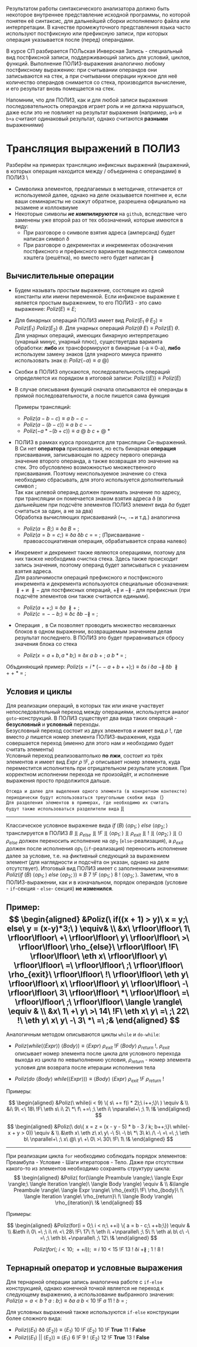 Результатом работы синтаксического анализатора должно быть некоторое внутреннее представление исходной программы, по которой понятен её синтаксис, для дальнейшей сборки исполняемого файла или интерпретации. В качестве промежуточного представления языка часто используют постфиксную или префиксную записи, при которых операция указывается после (перед) операндами. 

В курсе СП разбирается ПОЛьская Инверсная Запись - специальный вид постфиксной записи, поддерживающий запись для условий, циклов, функций. Выполнение ПОЛИЗ-выражения аналогично любому постфиксному выражению: при считывании операндов они записываются на стек, а при считывании операции нужное для неё количество операндов снимается со стека, производится вычисление, и его результат вновь помещается на стек. 

Напомним, что для ПОЛИЗ, как и для любой записи выражения последовательность операндов играет роль и не должна нарушаться, даже если это не повлияет на результат выражения (например, `a+b` и `b+a` считают одинаковый результат, однако считаются **разными** выражениями) 

# Трансляция выражений в ПОЛИЗ

Разберём на примерах трансляцию инфиксных выражений (выражений, в которых операция находится между / объединена с операндами) в ПОЛИЗ \
 + Символика элементов, предлагаемых в методичке, отличается от используемой далее, однако на деле оказывается понятнее и, если ваши семинаристы не скажут обратное, разрешена официально на экзамене и коллоквиуме 
 + Некоторые символы ***не компилируются*** на `github`, вследствие чего заменены уже второй раз от тех обозначений, которые имеются в виду:
	 + При разговоре о символе взятия адреса (амперсанд) будет написан символ $\eth$ 
	 + При разговоре о декрементах и инкрементах обозначения постфиксного и префиксного вариантов выделяются символом хэштега (решётка), но вместо него будет написан $\nparallel$ 

## Вычислительные операции

 + Будем называть _простым_ выражение, состоящее из одной константы или имени переменной. Если инфиксное выражение `E` является простым выражением, то его ПОЛИЗ - это само выражение: $Poliz(E) \equiv E$;

 + Для бинарных операций ПОЛИЗ имеет вид $Poliz(E_1\ \theta\ E_2) \equiv Poliz(E_1)\ Poliz(E_2)\ \theta$.  Для унарных операций $Poliz(\theta\ E) \equiv Poliz(E)\ \theta$. Для унарных операций, имеющих бинарную интерпретацию (унарный минус, унарный плюс), существуетдва варианта обработки: **либо** их трансформируют в бинарные (-а $\equiv$ 0-а),  **либо** используем замену знаков (для унарного минуса принято использовать знак `@`: $Poliz(-a) \equiv a\ @$)

 + Скобки в ПОЛИЗ опускаются, последовательность операций определяется их порядком в итоговой записи: $Poliz((E)) \equiv Poliz(E)$  

 + В случае описывания функций сначала описываются её операнды в прямой последовательности, а после пишется сама функция

	Примеры трансляций: 
	 + $Poliz(a-b-c) \equiv a\ b\ -\ c\ -$
	 + $Poliz(a-(b-c)) \equiv a\ b\ c\ -\ -$
	 + $Poliz(-a * -(b+c)) \equiv a\ @\ b\ c\ +\ @\ *$

 + ПОЛИЗ в рамках курса проходится для трансляции Си-выражений. В Си нет **оператора** присваивания, но есть бинарная **операция** присваивания, записывающая по адресу первого операнда значение второго операнда, а также возвращая это значение на стек. Это обусловлено возможностью множественного присваивания. Поэтому неиспользуемое значение со стека необходимо сбрасывать, для этого используется дополнительный символ $;$ \
   Так как целевой операнд должен принимать значение по адресу, при трансляции он помечается знаком взятия адреса $\eth$ (в дальнейшем при подсчёте элементов ПОЛИЗ элемент вида $\eth a$ будет считаться за один, а не за два) \
   Обработка вычисляющих присваиваний (`+=`, `-=` и т.д.) аналогична
	 + $Poliz(a = B;) \equiv \eth a\ B\ =\ ;$
	 + $Poliz(a = b = c;) \equiv \eth a\ \eth b\ c\ =\ =\ ;$ (Присваивание - правоассоциативная операция, обрабатывается справа налево)
   
 + Инкремент и декремент также являются операциями, поэтому для них такжxе необходима очистка стека. Здесь также происходит запись значения, поэтому операнд будет записываться с указанием взятия адреса. \
   Для различимости операций префиксного и постфиксного инкремента и декремента используются специальные обозначения: $\nparallel+$ и $\nparallel-$ для постфиксных  операций, $+\nparallel$ и $-\nparallel$ - для префиксных (при подсчёте элементов они также считаются едиными).
	 + $Poliz(a++;) \equiv \eth a\ \nparallel+\ ;$ 
	 + $Poliz(c = --b;) \equiv \eth c\ \eth b\ -\nparallel\ =\ ;$ 

 + Операция `,` в Си позволяет проводить множество несвязанных блоков в одном выражении, возвращаемым значением делая результат последнего. В ПОЛИЗ это будет приравниваться сбросу значения блока со стека
    + $Poliz(x = a+b, a*b;) \equiv \eth x\ a\ b\ +\ ;\ a\ b\ *\ =\ ;$

Объдиняющий пример: $Poliz(s = i * (--a + b++); ) \equiv \eth s\ i\ \eth a\ -\nparallel\ \eth b\ \nparallel+\ +\ *\ =\ ;$ 

## Условия и циклы

Для реализации операций, в которых так или иначе участвует непоследовательный переход между операциями, используется аналог `goto`-конструкций. В ПОЛИЗ существует два вида таких операций - **безусловный** и **условный** переходы. \
Безусловный переход состоит из двух элементов и имеет вид $\rho\ !$, где вместо $\rho$ пишется номер элемента ПОЛИЗ-выражения, куда совершается переход (именно для этого нам и необходимо будет считать элементы)  \
Условный переход реализовалтолько **по лжи**, состоит из трёх элементов и имеет вид $Expr\ \rho\ !F$, $\rho$ описывает номер элемента, куда переместится исполнитель при отрицательном результате условия. При корректном исполнении перехода не произойдёт, и исполнение выражения просто продолжится дальше.

`Отсюда и далее для выделения одного элемента (в конкретном контексте)` \
`периодически будут использоваться треугольные скобки вида ` $\langle \rangle$ \
`Для разделения элементов в примерах, где необходимо их считать` \
`будут также использоваться разделители вида` $\rfloor\lfloor$ 

---

 Классическое условное выражение вида $if\ (B)\ \langle op_1; \rangle\ else\ \langle op_2; \rangle$ транслируется в ПОЛИЗ $B\ \rfloor\lfloor\ \rho_{else}\ \rfloor\lfloor\ !F\ \rfloor\lfloor\ \langle op_1; \rangle\ \rfloor\lfloor\ \rho_{exit}\ \rfloor\lfloor\ !\ \rfloor\lfloor\ \langle op_2; \rangle\ \rfloor\lfloor\ \langle \rangle$ \
 $\rho_{else}$ должен переносить исполнение на $op_2$ (`else`-реализация), а $\rho_{exit}$ должен после исполнения $op_1$ (`if`-реализация) переносить исполнение далее за условие, т.е. на _фиктивный_ следующий за выражением элемент (для наглядности и подсчёта он указан, однако на деле отсутствует). Итоговый вид ПОЛИЗ имеет с заполненными значениями: $Poliz(if\ (B)\ \langle op_1; \rangle\ else\ \langle op_2; \rangle) \equiv B\ 7\ !F\ \langle op_1; \rangle\ 8\ !\ \langle op_2; \rangle$. Заметим, что в ПОЛИЗ-выражении, как и в изначальном, порядок операндов (условие - `if`-секция -  `else`- секция) **не изменился**. 

Пример: $$
   \begin{aligned}
   &Poliz(\ if((x + 1) > y)\ x = y;\ else\ y = (x-y)*3;\ ) \equiv& \\
   &x\ \rfloor\lfloor\ 1\ \rfloor\lfloor\ +\ \rfloor\lfloor\ y\ \rfloor\lfloor\ >\ \rfloor\lfloor\ \rho_{else}\ \rfloor\lfloor\ !F\ \rfloor\lfloor\ \eth x\ \rfloor\lfloor\ y\ \rfloor\lfloor\ =\ \rfloor\lfloor\ ;\ \rfloor\lfloor\ \rho_{exit}\ \rfloor\lfloor\ !\ \rfloor\lfloor\ \eth y\ \rfloor\lfloor\ x\ \rfloor\lfloor\ y\ \rfloor\lfloor\ -\ \rfloor\lfloor\ 3\ \rfloor\lfloor\ *\ \rfloor\lfloor\ =\ \rfloor\lfloor\ ;\ \rfloor\lfloor\ \langle \rangle\ \equiv & \\
   &x\ 1\ +\ y\ >\ 14\ !F\ \eth x\ y\ =\ ;\ 22\ !\ \eth y\ x\ y\ -\ 3\ *\ =\ ;&
   \end{aligned}
   $$
---

Аналогичным методом описываются циклы `while` и `do-while`:

 + $Poliz(while(\langle Expr \rangle)\ \langle Body \rangle) \equiv \langle Expr \rangle\ \rho_{exit}\ !F\ \langle Body \rangle\ \rho_{return}\ !$, $\rho_{exit}$ описывает номер элемента после цикла для условного перехода выхода из цикла по невыполнению условия, $\rho_{return}$ - номер элемента условия для возврата после итерации исполнения тела

 + $Poliz(do\ \langle Body \rangle\ while(\langle Expr \rangle)) \equiv \langle Body \rangle\ \langle Expr \rangle\ \rho_{exit}\ !F\ \rho_{return}\ !$

Примеры:

$$
\begin{aligned}
&Poliz(\ while(i < 9) \{ s\ += f(i * 2);\ i++;\}\ ) \equiv & \\
&i\ 9\ <\ 18\ !F\ \eth s\ i\ 2\ *\ f\ +=\ ;\ \eth i\ \nparallel+\ ;\ 1\ !&
\end{aligned}
$$

$$
\begin{aligned}
&Poliz(\ do\{ x = z = (x - y - 5) * b - 3 / k; b++;\}\ while(-x + y > 0)) \equiv & \\
&\eth x\ \eth z\ x\ y\ -\ 5\ -\ b\ *\ 3\ k\ /\ -\ =\ =\ ;\ \eth b\ \nparallel+\ ;\ x\ @\ y\ +\ 0\ >\ 30\ !F\ 1\ !&
\end{aligned}
$$

---

При реализации цикла `for` необходимо соблюдать порядок элементов: Преамбула - Условие - Шаги итераторов - Тело. Даже при отсутствии какого-то из элементов необходимо сохранять структуру цикла: \
$$
\begin{aligned}
&Poliz( for(\langle Preambule \rangle;\ \langle Expr \rangle;\ \langle Iteration \rangle)\ \langle Body \rangle) \equiv & \\
&\langle Preambule \rangle\ \langle Expr \rangle\ \rho_{exit}\ !F\ \rho_{body}\ !\ \langle Iteration \rangle\ \rho_{return}\ !\ \langle Body \rangle\ \rho_{iteration}\ !& 
\end{aligned}
$$

Примеры:

$$
\begin{aligned}
&Poliz(for(i = 0;\ i < n;\ ++i) \{ a = b - c;\ ++b;\}) \equiv & \\
&\eth i\ 0\ =\ ;\ i\ n\ <\ 28\ !F\ 17\ !\ \eth i\ +\nparallel\ ;\ 5\ !\ \eth a\ b\ c\ -\ =\ ;\ \eth b\ +\nparallel\ ;\ 12\ !&
\end{aligned}
$$

$$Poliz(for(;\ i < 10;\ ++i)); \equiv i\ 10\ <\ 15\ !F\ 13\ !\ \eth i\ +\nparallel\ ;\ 1\ !\ 8\ !$$ 
## Тернарный оператор и условные выражения

Для тернарной операции запись аналогична работе с `if-else` конструкцией, однако конечной точкой является не переход к следующему выражению, а использование выбранного значения: $Poliz(a = a < b\ ?\ a\ :\ b;) \equiv \eth a\ a\ b\ <\ 10\ !F\ a\ 11\ !\ b\ =\ ;$ 

Для условных выражений также используются `if-else` конструкции более сложного вида:
 + $Poliz(\langle E_1 \rangle\ \eth \eth \ \langle E_2 \rangle) \equiv \langle E_1 \rangle\ 10\ !F\ \langle E_2 \rangle\ 10\ !F\ \textbf{True}\ 11\ !\ \textbf{False}$ 
 + $Poliz(\langle E_1 \rangle\ \vert\vert\ \langle E_2 \rangle) \equiv \langle E_1 \rangle\ 6\ !F\ 9\ !\ \langle E_2 \rangle\ 12\ !F\ \textbf{True}\ 13\ !\ \textbf{False}$

